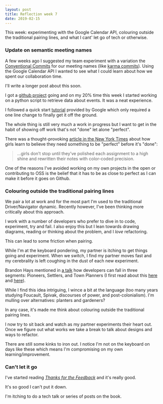 ```yaml
---
layout: post
title: Reflection week 7
date: 2019-02-15
---
```


This week: experimenting with the Google Calendar API, colouring outside the traditional pairing lines, and what I cant' let go of tech or otherwise.

### Update on semantic meeting names

A few weeks ago I suggested my team experiment with a variation the [Conventional Commits](https://www.conventionalcommits.org/en/v1.0.0-beta.2/) for our meeting names (like [karma commits](http://karma-runner.github.io/3.0/dev/git-commit-msg.html)). Using the Google Calendar API I wanted to see what I could learn about how we spent our collaboration time.

I'll write a longer post about this soon.

I got a [github project](https://github.com/sarahseewhy/meeting-tracker) going and on my 20% time this week I started working on a python script to retrieve data about events. It was a neat experience. 

I followed a quick start [tutorial](https://developers.google.com/calendar/quickstart/python) provided by Google which only required a one line change to finally get it off the ground. 

The whole thing is still very much a work in progress but I want to get in the habit of showing off work that's not "done" let alone "perfect". 

There was a thought-provoking [article in the New York Times](https://www.nytimes.com/2019/02/07/opinion/sunday/girls-school-confidence.html) about how girls learn to believe they need something to be "perfect" before it's "done":

> ...girls don’t stop until they’ve polished each assignment to a high shine and rewritten their notes with color-coded precision.

One of the reasons I've avoided working on my own projects in the open or contributing to OSS is the belief that it has to be as close to perfect as I can make it before it goes on Github.

### Colouring outside the traditional pairing lines

We pair a lot at work and for the most part I'm used to the traditional Driver/Navigator dynamic. Recently however, I've been thinking more critically about this approach.

I work with a number of developers who prefer to dive in to code, experiment, try and fail. I also enjoy this but I lean towards drawing diagrams, reading or thinking about the problem, and I _love_ refactoring. 

This can lead to some friction when pairing. 

While I'm at the keyboard pondering, my partner is itching to get things going and experiment. When we switch, I find my partner moves fast and my cerebrality is left coughing in the dust of each new experiment. 

Brandon Hays mentioned in [a talk](https://speakerdeck.com/tehviking/surviving-the-framework-hype-cycle) how developers can fall in three segments: Pioneers, Settlers, and Town Planners (I first read about this [here](https://medium.com/@GedRap/pioneers-settlers-and-town-planners-searching-for-a-balance-in-engineering-teams-4c3472aa3434) and [here](https://agilebusinessmanifesto.com/agilebusiness/a-structure-for-continuous-innovation-pioneers-settlers-town-planners/)). 

While I find this idea intriguing, I wince a bit at the language (too many years studying Foucault, Spivak, discourses of power, and post-colonialism). I'm mulling over alternatives: planters and gardeners?

In any case, it's made me think about colouring outside the traditional pairing lines.

I now try to sit back and watch as my partner experiments their heart out. Once we figure out what works we take a break to talk about designs and ways to refactor. 

There are still some kinks to iron out. I notice I'm not on the keyboard on days like these which means I'm compromising on my own learning/improvement. 

### Can't let it go

I've started reading [_Thanks for the Feedback_](https://www.penguinrandomhouse.com/books/313485/thanks-for-the-feedback-by-douglas-stone-and-sheila-heen/9780143127130/) and it's really good.

It's so good I can't put it down.

I'm itching to do a tech talk or series of posts on the book.